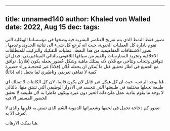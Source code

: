 
---
title: unnamed140
author: Khaled von Walled
date: 2022, Aug 15
dec:
tags:
---

تصور فقط النمط الذي يتم تفريخ العناصر البشرية فيه وضخها في مؤسساتنا الهيكلية التي تقوم بادارة كل العمليات الحيوية، حيث انه يُرجع كل شيء الى ثنائية الجدوى وعدمها ، تصور الاشتقاقات المفاهيمية من هذا النمط، عمليات التفكيك والتركيب للمنطلقات الاخلاقية وتجريد الممارسات والقيم من سياقها اللاهوتي بالتالي الميتافيزيقي، فبدل ان تتوافق وتتحاب وتتآخى مع فُلان لانه يمتلك ماهية وشكل حُضور يجعله يكون (فلان)، توافق مع الجميع في اطار تحقيق قتل ما يُمكن ان يجعله فُلان (فلاناً) غير مُحتجبة وراء حضيرة كمية لا تماهي تعريفي وتاطيري لما يجعل ذاته (ذاتاً)

هُنا يوجد الرعب، حيث ان كل هيكل غير قابل لان يكون قائما، لان كل الكائنات لا تمتلك اي طبيعة تجعلها مختلفة في طبيعتها التي تتجسد في الادوار الوظيفي التي تنبثق منها، بالتالي لا يوجد ما يقوم بتادية عمل ملئ ذلك الحيز دون غيره ويكون ماطرا به لان طبيعته لا تحقق الحضور المستقر الا فيه

تصور كم دجاجة تحمل في لحمها وشعيراتها الدموية السُم الذي تنبض به قلوبها والذي لا تُعرف الا به.

هنا يمكث الارهاب.
